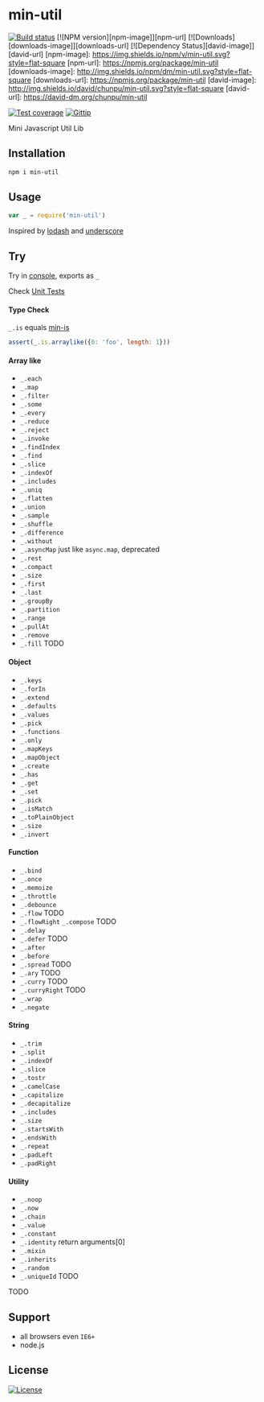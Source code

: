 min-util
===

[![Build status][travis-image]][travis-url]
[![NPM version][npm-image]][npm-url]
[![Downloads][downloads-image]][downloads-url]
[![Dependency Status][david-image]][david-url]
[npm-image]: https://img.shields.io/npm/v/min-util.svg?style=flat-square
[npm-url]: https://npmjs.org/package/min-util
[downloads-image]: http://img.shields.io/npm/dm/min-util.svg?style=flat-square
[downloads-url]: https://npmjs.org/package/min-util
[david-image]: http://img.shields.io/david/chunpu/min-util.svg?style=flat-square
[david-url]: https://david-dm.org/chunpu/min-util

[![Test coverage][coveralls-image]][coveralls-url]
[![Gittip][gittip-image]][gittip-url]

Mini Javascript Util Lib

Installation
---

```sh
npm i min-util
```

Usage
---

```js
var _ = require('min-util')
```

Inspired by [lodash](https://github.com/lodash/lodash) and [underscore](https://github.com/jashkenas/underscore)


Try
---

Try in [console](http://chunpu.github.io/min-util/browser), exports as `_`

Check [Unit Tests](http://chunpu.github.io/min-util/test/public)


#### Type Check

`_.is` equals [min-is](https://github.com/chunpu/min-is)

```js
assert(_.is.arraylike({0: 'foo', length: 1}))
```

#### Array like

- `_.each`
- `_.map`
- `_.filter`
- `_.some`
- `_.every`
- `_.reduce`
- `_.reject`
- `_.invoke`
- `_.findIndex`
- `_.find`
- `_.slice`
- `_.indexOf`
- `_.includes`
- `_.uniq`
- `_.flatten`
- `_.union`
- `_.sample`
- `_.shuffle`
- `_.difference`
- `_.without`
- `_.asyncMap` just like `async.map`, deprecated
- `_.rest`
- `_.compact`
- `_.size`
- `_.first`
- `_.last`
- `_.groupBy`
- `_.partition`
- `_.range`
- `_.pullAt`
- `_.remove`
- `_.fill` TODO


#### Object

- `_.keys`
- `_.forIn`
- `_.extend`
- `_.defaults`
- `_.values`
- `_.pick`
- `_.functions`
- `_.only`
- `_.mapKeys`
- `_.mapObject`
- `_.create`
- `_.has`
- `_.get`
- `_.set`
- `_.pick`
- `_.isMatch`
- `_.toPlainObject`
- `_.size`
- `_.invert`


#### Function

- `_.bind`
- `_.once`
- `_.memoize`
- `_.throttle`
- `_.debounce`
- `_.flow` TODO
- `_.flowRight` `_.compose` TODO
- `_.delay`
- `_.defer` TODO
- `_.after`
- `_.before`
- `_.spread` TODO
- `_.ary` TODO
- `_.curry` TODO
- `_.curryRight` TODO
- `_.wrap`
- `_.negate`


#### String

- `_.trim`
- `_.split`
- `_.indexOf`
- `_.slice`
- `_.tostr`
- `_.camelCase`
- `_.capitalize`
- `_.decapitalize`
- `_.includes`
- `_.size`
- `_.startsWith`
- `_.endsWith`
- `_.repeat`
- `_.padLeft`
- `_.padRight`


#### Utility

- `_.noop`
- `_.now`
- `_.chain`
- `_.value`
- `_.constant`
- `_.identity` return arguments[0]
- `_.mixin`
- `_.inherits`
- `_.random`
- `_.uniqueId` TODO

TODO

Support
---

- all browsers even `IE6+`
- node.js


License
---

[![License][license-image]][license-url]

[travis-image]: https://img.shields.io/travis/chunpu/min-util.svg?style=flat-square
[travis-url]: https://travis-ci.org/chunpu/min-util
[coveralls-image]: https://img.shields.io/coveralls/chunpu/min-util/gh-pages.svg?style=flat-square
[coveralls-url]: https://coveralls.io/r/chunpu/min-util
[gittip-image]: https://img.shields.io/gittip/chunpu.svg?style=flat-square
[gittip-url]: https://www.gittip.com/chunpu/
[license-image]: http://img.shields.io/npm/l/min-util.svg?style=flat-square
[license-url]: #
